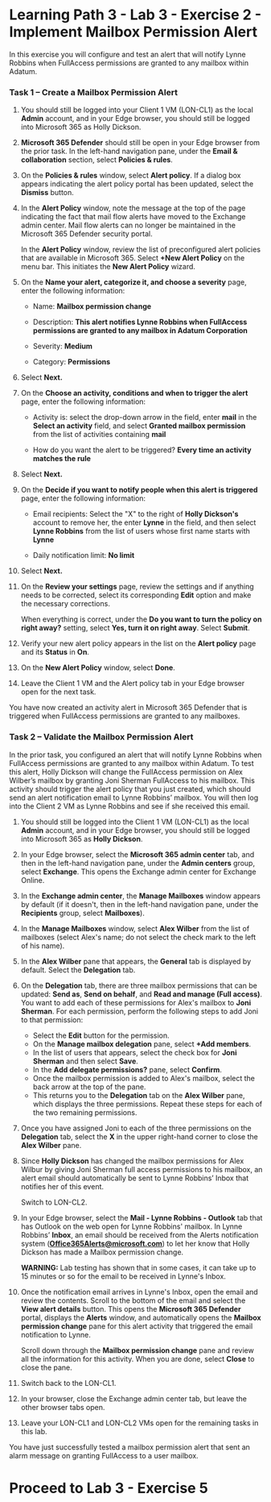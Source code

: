 # Learning Path 3 - Lab 3 - Exercise 2 - Implement Mailbox Permission Alert


In this exercise you will configure and test an alert that will notify Lynne Robbins when FullAccess permissions are granted to any mailbox within Adatum.

### Task 1 – Create a Mailbox Permission Alert

1. You should still be logged into your Client 1 VM (LON-CL1) as the local **Admin** account, and in your Edge browser, you should still be logged into Microsoft 365 as Holly Dickson. 

2. **Microsoft 365 Defender** should still be open in your Edge browser from the prior task. In the left-hand navigation pane, under the **Email & collaboration** section, select **Policies & rules**. 

3. On the **Policies & rules** window, select **Alert policy**. If a dialog box appears indicating the alert policy portal has been updated, select the **Dismiss** button.

4. In the **Alert Policy** window, note the message at the top of the page indicating the fact that mail flow alerts have moved to the Exchange admin center. Mail flow alerts can no longer be maintained in the Microsoft 365 Defender security portal. <br/> 

	In the **Alert Policy** window, review the list of preconfigured alert policies that are available in Microsoft 365. Select **+New Alert Policy** on the menu bar. This initiates the **New Alert Policy** wizard.

5. On the **Name your alert, categorize it, and choose a severity** page, enter the following information:

	- Name: **Mailbox permission change**

	- Description: **This alert notifies Lynne Robbins when FullAccess permissions are granted to any mailbox in Adatum Corporation**

	- Severity: **Medium**

	- Category: **Permissions**

6. Select **Next.**

7. On the **Choose an activity, conditions and when to trigger the alert** page, enter the following information:

	- Activity is: select the drop-down arrow in the field, enter **mail** in the **Select an activity** field, and select **Granted mailbox permission** from the list of activities containing **mail**

	- How do you want the alert to be triggered? **Every time an activity matches the rule**

8. Select **Next.**

9. On the **Decide if you want to notify people when this alert is triggered** page, enter the following information:

	- Email recipients: Select the "X" to the right of **Holly Dickson's** account to remove her, the enter **Lynne** in the field, and then select **Lynne Robbins** from the list of users whose first name starts with **Lynne**

	- Daily notification limit: **No limit**

10. Select **Next.**

11. On the **Review your settings** page, review the settings and if anything needs to be corrected, select its corresponding **Edit** option and make the necessary corrections. <br/>

	When everything is correct, under the **Do you want to turn the policy on right away?** setting, select **Yes, turn it on right away**. Select **Submit**.

12. Verify your new alert policy appears in the list on the **Alert policy** page and its **Status** in **On**.

13. On the **New Alert Policy** window, select **Done**.

14. Leave the Client 1 VM and the Alert policy tab in your Edge browser open for the next task.

You have now created an activity alert in Microsoft 365 Defender that is triggered when FullAccess permissions are granted to any mailboxes.


### Task 2 – Validate the Mailbox Permission Alert

In the prior task, you configured an alert that will notify Lynne Robbins when FullAccess permissions are granted to any mailbox within Adatum. To test this alert, Holly Dickson will change the FullAccess permission on Alex Wilber’s mailbox by granting Joni Sherman FullAccess to his mailbox. This activity should trigger the alert policy that you just created, which should send an alert notification email to Lynne Robbins’ mailbox. You will then log into the Client 2 VM as Lynne Robbins and see if she received this email. 

1. You should still be logged into the Client 1 VM (LON-CL1) as the local **Admin** account, and in your Edge browser, you should still be logged into Microsoft 365 as **Holly Dickson**. 

2. In your Edge browser, select the **Microsoft 365 admin center** tab, and then in the left-hand navigation pane, under the **Admin centers** group, select **Exchange**. This opens the Exchange admin center for Exchange Online.

3. In the **Exchange admin center**, the **Manage Mailboxes** window appears by default (if it doesn't, then in the left-hand navigation pane, under the **Recipients** group, select **Mailboxes**). 

4. In the **Manage Mailboxes** window, select **Alex Wilber** from the list of mailboxes (select Alex's name; do not select the check mark to the left of his name).

5. In the **Alex Wilber** pane that appears, the **General** tab is displayed by default. Select the **Delegation** tab.

6. On the **Delegation** tab, there are three mailbox permissions that can be updated: **Send as**, **Send on behalf**, and **Read and manage (Full access)**. You want to add each of these permissions for Alex's mailbox to **Joni Sherman**. For each permission, perform the following steps to add Joni to that permission: <br/>

	- Select the **Edit** button for the permission. 
	- On the **Manage mailbox delegation** pane, select **+Add members**.
	- In the list of users that appears, select the check box for **Joni Sherman** and then select **Save**.
	- In the **Add delegate permissions?** pane, select **Confirm**.
	- Once the mailbox permission is added to Alex's mailbox, select the back arrow at the top of the pane. 
	- This returns you to the **Delegation** tab on the **Alex Wilber** pane, which displays the three permissions. Repeat these steps for each of the two remaining permissions. 

7. Once you have assigned Joni to each of the three permissions on the **Delegation** tab, select the **X** in the upper right-hand corner to close the **Alex Wilber** pane. 

8. Since **Holly Dickson** has changed the mailbox permissions for Alex Wilbur by giving Joni Sherman full access permissions to his mailbox, an alert email should automatically be sent to Lynne Robbins’ Inbox that notifies her of this event.

	‎Switch to LON-CL2. 

9. In your Edge browser, select the **Mail - Lynne Robbins - Outlook** tab that has Outlook on the web open for Lynne Robbins' mailbox. In Lynne Robbins’ **Inbox**, an email should be received from the Alerts notification system (**Office365Alerts@microsoft.com**) to let her know that Holly Dickson has made a Mailbox permission change. <br/>

	**WARNING:** Lab testing has shown that in some cases, it can take up to 15 minutes or so for the email to be received in Lynne's Inbox. 

10. Once the notification email arrives in Lynne's Inbox, open the email and review the contents. Scroll to the bottom of the email and select the **View alert details** button. This opens the **Microsoft 365 Defender** portal, displays the **Alerts** window, and automatically opens the **Mailbox permission change** pane for this alert activity that triggered the email notification to Lynne. <br/>

	Scroll down through the **Mailbox permission change** pane and review all the information for this activity. When you are done, select **Close** to close the pane.

11. Switch back to the LON-CL1.

12. In your browser, close the Exchange admin center tab, but leave the other browser tabs open.

13. Leave your LON-CL1 and LON-CL2 VMs open for the remaining tasks in this lab.

You have just successfully tested a mailbox permission alert that sent an alarm message on granting FullAccess to a user mailbox.

# Proceed to Lab 3 - Exercise 5
